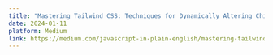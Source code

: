 ```yaml
---
title: "Mastering Tailwind CSS: Techniques for Dynamically Altering Child Element Styles on Parent Hover"
date: 2024-01-11
platform: Medium
link: https://medium.com/javascript-in-plain-english/mastering-tailwind-css-techniques-for-dynamically-altering-child-element-styles-on-parent-hover-9e210d5e22ad?sk=5d3dc083e806f2086f14a16badceb9ab
---
```

